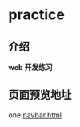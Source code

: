 <!--
 * @Date: 2020-11-21 00:14:44
 * @LastEditTime: 2020-11-21 01:44:36
 * @FilePath: \practice\README.md
-->

# practice

## 介绍

**web 开发练习**

## 页面预览地址

one:[navbar.html](https://jhhmyjt.github.io/practice/one/navbar.html)
